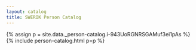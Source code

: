 ```yaml
---
layout: catalog
title: SWERIK Person Catalog
---
```

{% assign p = site.data._person-catalog.i-943UoRGNRSGAMuf3ei1pAs %}
{% include person-catalog.html p=p %}


